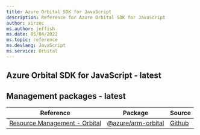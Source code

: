 ```yaml
---
title: Azure Orbital SDK for JavaScript
description: Reference for Azure Orbital SDK for JavaScript
author: xirzec
ms.author: jeffish
ms.date: 05/04/2022
ms.topic: reference
ms.devlang: JavaScript
ms.service: Orbital
---
```

## Azure Orbital SDK for JavaScript - latest
## Management packages - latest
| Reference | Package | Source |
|---|---|---|
|[Resource Management - Orbital](javascript/api/overview/azure/arm-orbital-readme)|[@azure/arm-orbital](https://www.npmjs.com/package/@azure/arm-orbital)|[Github](https://github.com/Azure/azure-sdk-for-js/blob/main/sdk/orbital/arm-orbital)|

